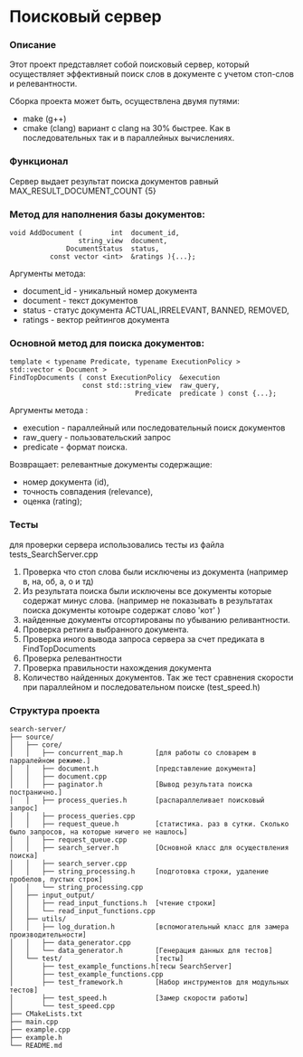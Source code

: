 # Поисковый сервер # 


### Описание ###
Этот проект представляет собой поисковый сервер, 
который осуществляет эффективный поиск слов в документе с учетом стоп-слов и релевантности. 

Сборка проекта может быть, осуществлена двумя путями:
- make (g++) 
- cmake (clang) вариант c clang на 30% быстрее. Как в последовательных так и в параллейных вычислениях.

### Функционал ###
Сервер выдает результат поиска документов равный MAX_RESULT_DOCUMENT_COUNT {5}

### Mетод для наполнения базы документов:

    void AddDocument (       int  document_id, 
                     string_view  document, 
                  DocumentStatus  status, 
              const vector <int>  &ratings ){...};
Аргументы метода:
- document_id - уникальный номер документа
- document    - текст документов
- status      - статус документа ACTUAL,IRRELEVANT, BANNED, REMOVED, 
- ratings     - вектор рейтингов документа 

### Основной метод для поиска документов:

    template < typename Predicate, typename ExecutionPolicy >
    std::vector < Document >
    FindTopDocuments ( const ExecutionPolicy  &execution 
                      const std::string_view  raw_query, 
                                   Predicate  predicate ) const {...};
                
Аргументы метода :
- execution - параллейный или последовательный поиск документов
- raw_query - пользовательский запрос
- predicate - формат поиска. 

Возвращает: релевантные документы содержащие: 
- номер документа (id), 
- точность совпадения (relevance), 
- оценка (rating);


### Тесты ###
для проверки сервера использовались тесты из файла tests_SearchServer.cpp
1) Проверка что стоп слова были исключены из документа (например в, на, об, а, о и тд)
2) Из результата поиска были исключены все документы которые содержат минус слова. 
    (например не показывать в результатах поиска документы котоыре содержат слово 'кот' ) 
3) найденные документы отсортированы по убыванию реливантности.
4) Проверка ретинга выбранного документа. 
5) Проверка иного вывода запроса сервера за счет предиката в FindTopDocuments
6) Проверка релевантности
7) Проверка правильности нахождения документа
8) Количество найденных документов. 
Так же тест сравнения скорости при параллейном и последовательном поиске (test_speed.h)


### Структура проекта ###
```
search-server/
├── source/
│   ├── core/
│   │   ├── concurrent_map.h        [для работы со словарем в парралейном режиме.]
│   │   ├── document.h              [представление документа]
│   │   ├── document.cpp
│   │   ├── paginator.h             [Вывод результата поиска постранично.]
│   │   ├── process_queries.h       [распараллеливает поисковый запрос]
│   │   ├── process_queries.cpp
│   │   ├── request_queue.h         [статистика. раз в сутки. Сколько было запросов, на которые ничего не нашлось]
│   │   ├── request_queue.cpp
│   │   ├── search_server.h         [Основной класс для осуществления поиска]
│   │   ├── search_server.cpp
│   │   ├── string_processing.h     [подготовка строки, удаление пробелов, пустых строк]
│   │   └── string_processing.cpp
│   ├── input_output/
│   │   ├── read_input_functions.h  [чтение строки]
│   │   └── read_input_functions.cpp
│   ├── utils/
│   │   ├── log_duration.h          [вспомогательный класс для замера производительности]
│   │   ├── data_generator.cpp
│   │   └── data_generator.h        [Генерация данных для тестов]
│   └── test/                       [тесты]
│       ├── test_example_functions.h[тесы SearchServer]
│       ├── test_example_functions.cpp
│       ├── test_framework.h        [Набор инструментов для модульных тестов]
│       ├── test_speed.h            [Замер скорости работы]
│       └── test_speed.cpp
├── CMakeLists.txt
├── main.cpp
├── example.cpp
├── example.h
└── README.md
```
